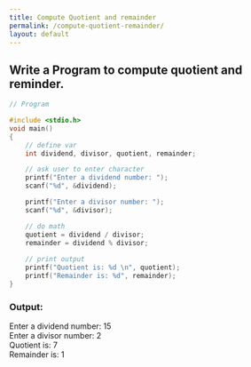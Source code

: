 ```yaml
---
title: Compute Quotient and remainder
permalink: /compute-quotient-remainder/
layout: default
---
```


## Write a Program to compute quotient and reminder.

``` c
// Program

#include <stdio.h>
void main()
{
    // define var
    int dividend, divisor, quotient, remainder;

    // ask user to enter character
    printf("Enter a dividend number: ");
    scanf("%d", &dividend);

    printf("Enter a divisor number: ");
    scanf("%d", &divisor);

    // do math
    quotient = dividend / divisor;
    remainder = dividend % divisor;
 
    // print output
    printf("Quotient is: %d \n", quotient);
    printf("Remainder is: %d", remainder);
}

```

### Output: <br/> 
Enter a dividend number: 15 <br/>
Enter a divisor number: 2 <br/>
Quotient is: 7 <br/>
Remainder is: 1
